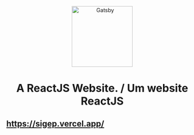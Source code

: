<p align="center">
  <a href="https://sigep.vercel.app/">
    <img alt="Gatsby" src="https://sigep.vercel.app/assets/sigep-logo-red.png" width="160" />
  </a>
</p>
<h1 align="center">
  A ReactJS Website. / Um website ReactJS
</h1>

## https://sigep.vercel.app/